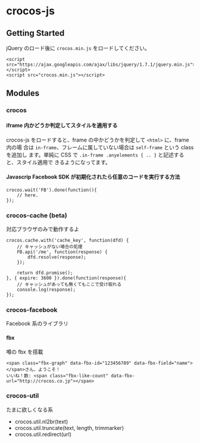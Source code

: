 crocos-js
================================================================================


Getting Started
--------------------------------------------------------------------------------

jQuery のロード後に `crocos.min.js` をロードしてください。

    <script src="https://ajax.googleapis.com/ajax/libs/jquery/1.7.1/jquery.min.js"></script>
    <script src="crocos.min.js"></script>


Modules
--------------------------------------------------------------------------------

### crocos

#### iframe 内かどうか判定してスタイルを適用する

crocos-js をロードすると、frame の中かどうかを判定して `<html>` に、frame 内の場
合は `in-frame`、フレームに属していない場合は `self-frame` という class を追加し
ます。単純に CSS で `.in-frame .anyelements { .. }` と記述すると、スタイル適用で
きるようになってます。


#### Javascrip Facebook SDK が初期化されたら任意のコードを実行する方法

    crocos.wait('FB').done(function(){
        // here.
    });


### crocos-cache (beta)

対応ブラウザのみで動作するよ

    crocos.cache.with('cache_key', function(dfd) {
        // キャッシュがない場合の処理
        FB.api('/me', function(response) {
            dfd.resolve(response);
        });
        
        return dfd.promise();
    }, { expire: 3600 }).done(function(response){
        // キャッシュがあっても無くてもここで受け取れる
        console.log(response);
    });


### crocos-facebook

Facebook 系のライブラリ


#### fbx

噂の fbx を搭載

    <span class="fbx-graph" data-fbx-id="123456789" data-fbx-field="name"></span>さん、ようこそ！
    いいね！数: <span class="fbx-like-count" data-fbx-url="http://crocos.co.jp"></span>


### crocos-util

たまに欲しくなる系

- crocos.util.nl2br(text)
- crocos.util.truncate(text, length, trimmarker)
- crocos.util.redirect(url)

